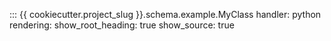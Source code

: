 ::: {{ cookiecutter.project_slug }}.schema.example.MyClass
    handler: python
    rendering:
      show_root_heading: true
      show_source: true
